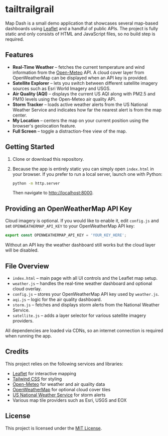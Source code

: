 # tailtrailgrail

Map Dash is a small demo application that showcases several map-based dashboards using [Leaflet](https://leafletjs.com/) and a handful of public APIs. The project is fully static and only consists of HTML and JavaScript files, so no build step is required.

## Features

- **Real-Time Weather** – fetches the current temperature and wind information from the [Open-Meteo](https://open-meteo.com/) API. A cloud cover layer from OpenWeatherMap can be displayed when an API key is provided.
- **Satellite Explorer** – lets you switch between different satellite imagery sources such as Esri World Imagery and USGS.
- **Air Quality (AQI)** – displays the current US AQI along with PM2.5 and PM10 levels using the Open-Meteo air quality API.
- **Storm Tracker** – loads active weather alerts from the US National Weather Service and indicates how far the nearest alert is from the map center.
- **My Location** – centers the map on your current position using the browser's geolocation feature.
- **Full Screen** – toggle a distraction-free view of the map.

## Getting Started

1. Clone or download this repository.
2. Because the app is entirely static you can simply open `index.html` in your browser. If you prefer to run a local server, launch one with Python:

   ```bash
   python -m http.server
   ```

   Then navigate to <http://localhost:8000>.

## Providing an OpenWeatherMap API Key

Cloud imagery is optional. If you would like to enable it, edit `config.js` and set `OPENWEATHERMAP_API_KEY` to your OpenWeatherMap API key:

```javascript
export const OPENWEATHERMAP_API_KEY = 'YOUR_KEY_HERE';
```

Without an API key the weather dashboard still works but the cloud layer will be disabled.

## File Overview

- `index.html` – main page with all UI controls and the Leaflet map setup.
- `weather.js` – handles the real-time weather dashboard and optional cloud overlay.
- `config.js` – stores your OpenWeatherMap API key used by `weather.js`.
- `aqi.js` – logic for the air quality dashboard.
- `storm.js` – fetches and displays storm alerts from the National Weather Service.
- `satellite.js` – adds a layer selector for various satellite imagery providers.

All dependencies are loaded via CDNs, so an internet connection is required when running the app.

## Credits

This project relies on the following services and libraries:

- [Leaflet](https://leafletjs.com/) for interactive mapping
- [Tailwind CSS](https://tailwindcss.com/) for styling
- [Open-Meteo](https://open-meteo.com/) for weather and air quality data
- [OpenWeatherMap](https://openweathermap.org/) for optional cloud cover tiles
- [US National Weather Service](https://www.weather.gov/) for storm alerts
- Various map tile providers such as Esri, USGS and EOX

## License

This project is licensed under the [MIT License](LICENSE).
